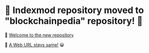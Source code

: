# 🚛 Indexmod repository moved to "blockchainpedia" repository! 🛫

🛬 [Welcome to the new repository](https://github.com/indexmod/blockchainpedia)

🗼 [A Web URL stays same!](https://indexmod.gq/) 😀

